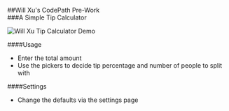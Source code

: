 ##Will Xu's CodePath Pre-Work  
###A Simple Tip Calculator

![Will Xu Tip Calculator Demo](https://i.imgur.com/WMsMSG6.gif)

####Usage  
* Enter the total amount  
* Use the pickers to decide tip percentage and number of people to split with  

####Settings
* Change the defaults via the settings page
 



